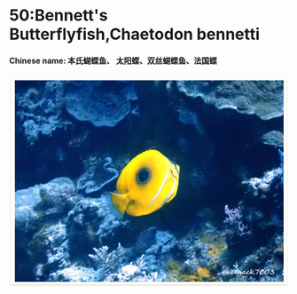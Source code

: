 # 50:Bennett's Butterflyfish,Chaetodon bennetti

#### Chinese name: 本氏蝴蝶鱼、 太阳蝶、双丝蝴蝶鱼、法国蝶

![](../../.gitbook/assets/bennetts-butterflyfish.jpg)

